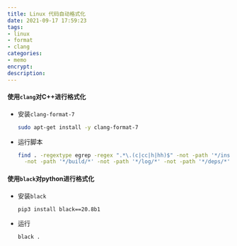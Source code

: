 ```yaml
---
title: Linux 代码自动格式化
date: 2021-09-17 17:59:23
tags:
- linux
- format
- clang
categories:
- memo
encrypt:
description:
---
```




#### 使用`clang`对C++进行格式化

- 安装`clang-format-7`

  ```bash
  sudo apt-get install -y clang-format-7
  ```

- 运行脚本

  ```bash
  find . -regextype egrep -regex ".*\.(c|cc|h|hh)$" -not -path '*/install/*' \
    -not -path '*/build/*' -not -path '*/log/*' -not -path '*/deps/*'| xargs clang-format-7 -i
  ```

  



#### 使用`black`对python进行格式化

- 安装`black`

  ```bash
  pip3 install black==20.8b1
  ```

- 运行

  ```
  black .
  ```

  